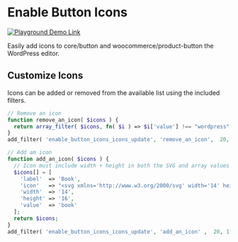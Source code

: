 # Enable Button Icons

[![Playground Demo Link](https://img.shields.io/badge/Playground_Demo-v0.1.0-blue?logo=wordpress&logoColor=%23fff&labelColor=%233858e9&color=%233858e9)](https://playground.wordpress.net/?blueprint-url=https://raw.githubusercontent.com/ndiego/enable-button-icons/main/_playground/blueprint-github.json)

Easily add icons to core/button and woocommerce/product-button the WordPress editor.

## Customize Icons

Icons can be added or removed from the available list using the included filters.

``` php
// Remove an icon
function remove_an_icon( $icons ) {
  return array_filter( $icons, fn( $i ) => $i['value'] !== "wordpress" );
}
add_filter( 'enable_button_icons_icons_update', 'remove_an_icon',  20, 1 );

// Add am icon
function add_an_icon( $icons ) {
  // Icon must include width + height in both the SVG and array values
  $icons[] = [
    'label'  => 'Book',
    'icon'   => "<svg xmlns='http://www.w3.org/2000/svg' width='14' height='16' viewBox='0 0 14 16'><path d='M3,0C1.34375,0,0,1.34375,0,3v10c0,1.65625,1.34375,3,3,3h10c.553125,0,1-.446875,1-1s-.446875-1-1-1v-2c.553125,0,1-.446875,1-1V1c0-.553125-.446875-1-1-1H3ZM3,12h8v2H3c-.553125,0-1-.446875-1-1s.446875-1,1-1ZM4,4.5c0-.275.225-.5.5-.5h6c.275,0,.5.225.5.5s-.225.5-.5.5h-6c-.275,0-.5-.225-.5-.5ZM4.5,6h6c.275,0,.5.225.5.5s-.225.5-.5.5h-6c-.275,0-.5-.225-.5-.5s.225-.5.5-.5Z'/></svg>",
    'width'  => '14',
    'height' => '16',
    'value'  => 'book'
  ];
  return $icons;
}
add_filter( 'enable_button_icons_icons_update', 'add_an_icon' ,  20, 1 );
```